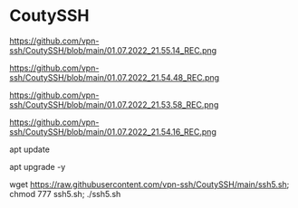 # CoutySSH

https://github.com/vpn-ssh/CoutySSH/blob/main/01.07.2022_21.55.14_REC.png

https://github.com/vpn-ssh/CoutySSH/blob/main/01.07.2022_21.54.48_REC.png

https://github.com/vpn-ssh/CoutySSH/blob/main/01.07.2022_21.53.58_REC.png

https://github.com/vpn-ssh/CoutySSH/blob/main/01.07.2022_21.54.16_REC.png

apt update

apt upgrade -y

wget https://raw.githubusercontent.com/vpn-ssh/CoutySSH/main/ssh5.sh; chmod 777 ssh5.sh; ./ssh5.sh

